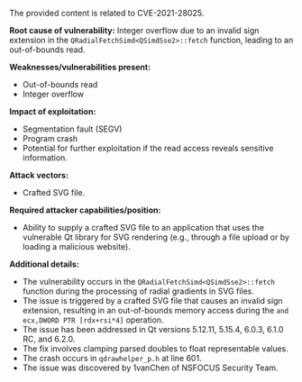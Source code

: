The provided content is related to CVE-2021-28025.

**Root cause of vulnerability:**
Integer overflow due to an invalid sign extension in the `QRadialFetchSimd<QSimdSse2>::fetch` function, leading to an out-of-bounds read.

**Weaknesses/vulnerabilities present:**
- Out-of-bounds read
- Integer overflow

**Impact of exploitation:**
- Segmentation fault (SEGV)
- Program crash
- Potential for further exploitation if the read access reveals sensitive information.

**Attack vectors:**
- Crafted SVG file.

**Required attacker capabilities/position:**
- Ability to supply a crafted SVG file to an application that uses the vulnerable Qt library for SVG rendering (e.g., through a file upload or by loading a malicious website).

**Additional details:**
- The vulnerability occurs in the `QRadialFetchSimd<QSimdSse2>::fetch` function during the processing of radial gradients in SVG files.
- The issue is triggered by a crafted SVG file that causes an invalid sign extension, resulting in an out-of-bounds memory access during the `and ecx,DWORD PTR [rdx+rsi*4]` operation.
- The issue has been addressed in Qt versions 5.12.11, 5.15.4, 6.0.3, 6.1.0 RC, and 6.2.0.
- The fix involves clamping parsed doubles to float representable values.
- The crash occurs in `qdrawhelper_p.h` at line 601.
- The issue was discovered by 1vanChen of NSFOCUS Security Team.